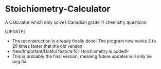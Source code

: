 # Stoichiometry-Calculator

A Calculator which only solves Canadian grade 11 chemistry questions

[UPDATE]
  - The reconstruction is already finally done! The program now works 2 to 20 times faster that the old version.
  - New/Important/Useful feature for stoichiometry is added!!
  - This is probably the final version, meaning future updates will only be bug fix
